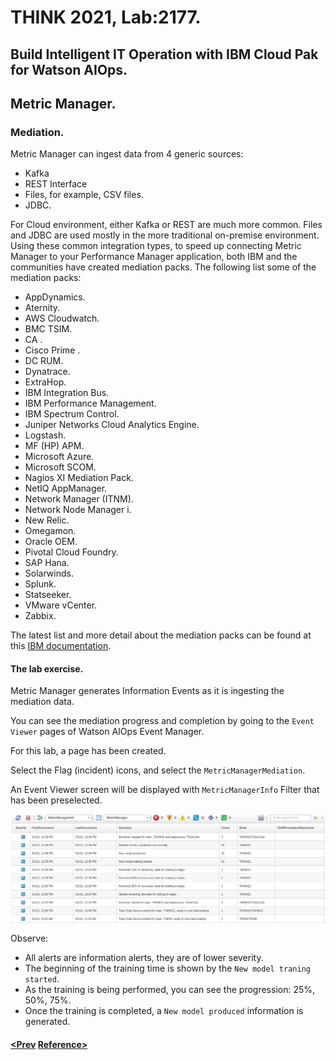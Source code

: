 # THINK 2021, Lab:2177.
## Build Intelligent IT Operation with IBM Cloud Pak for Watson AIOps.
## Metric Manager.
### Mediation.

Metric Manager can ingest data from 4 generic sources:
- Kafka 
- REST Interface
- Files, for example, CSV files.
- JDBC.

For Cloud environment, either Kafka or REST are much more common. Files and JDBC are used mostly in the more traditional on-premise environment.
Using these common integration types, to speed up connecting Metric Manager to your Performance Manager application, both IBM and the communities have created mediation packs. The following list some of the mediation packs: 

- AppDynamics.
- Aternity.
- AWS Cloudwatch.
- BMC TSIM.
- CA .
- Cisco Prime .
- DC RUM.
- Dynatrace.
- ExtraHop.
- IBM Integration Bus.
- IBM Performance Management.
- IBM Spectrum Control.
- Juniper Networks Cloud Analytics Engine.
- Logstash.
- MF (HP) APM.
- Microsoft Azure.
- Microsoft SCOM.
- Nagios XI Mediation Pack.
- NetIQ AppManager.
- Network Manager (ITNM).
- Network Node Manager i.
- New Relic.
- Omegamon.
- Oracle OEM.
- Pivotal Cloud Foundry.
- SAP Hana.
- Solarwinds.
- Splunk.
- Statseeker.
- VMware vCenter.
- Zabbix.

The latest list and more detail about the mediation packs can be found at this [IBM documentation](https://www.ibm.com/docs/en/oapi/1.3.6?topic=resources-mediation-packs).

#### The lab exercise.

Metric Manager generates Information Events as it is ingesting the mediation data.

You can see the mediation progress and completion by going to the `Event Viewer` pages of Watson AIOps Event Manager.

For this lab, a page has been created.

Select the Flag (incident) icons, and select the `MetricManagerMediation`.

An Event Viewer screen will be displayed with `MetricManagerInfo` Filter that has been preselected.  

<img src="./images/mediation_2.png" alt="Watson AIOps Metric Manager" width="900" align="center"/>
<br>

Observe:

- All alerts are information alerts, they are of lower severity.
- The beginning of the training time is shown by the `New model traning started`.
- As the training is being performed, you can see the progression: 25%, 50%, 75%.
- Once the training is completed, a `New model produced` information is generated.


#### [<Prev](../uc4)                                         [Reference>](../ref/)
